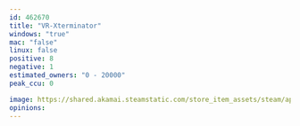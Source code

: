 ```yaml
---
id: 462670
title: "VR-Xterminator"
windows: "true"
mac: "false"
linux: false
positive: 8
negative: 1
estimated_owners: "0 - 20000"
peak_ccu: 0

image: https://shared.akamai.steamstatic.com/store_item_assets/steam/apps/462670/header.jpg?t=1486459527
opinions:
---
```

